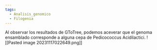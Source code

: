```yaml
---
tags:
  - Analisis_genomico
  - Filogenia
---
```

Al observar los resultados de GToTree, podemos aceverar que el genoma ensamblado corresponde a alguna cepa de Pedicococcus Acidilactici.
![[Pasted image 20231117022649.png]]